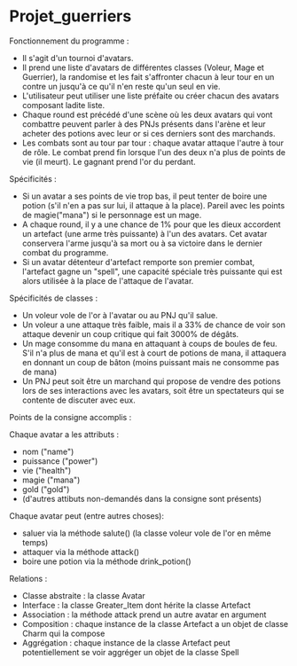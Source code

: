 # Projet_guerriers

Fonctionnement du programme :

- Il s'agit d'un tournoi d'avatars. 
- Il prend une liste d'avatars de différentes classes (Voleur, Mage et Guerrier), la randomise et les fait s'affronter chacun à leur tour en un contre un jusqu'à ce qu'il n'en reste qu'un seul en vie.
- L'utilisateur peut utiliser une liste préfaite ou créer chacun des avatars composant ladite liste.
- Chaque round est précédé d'une scène où les deux avatars qui vont combattre peuvent parler à des PNJs présents dans l'arène et leur acheter des potions avec leur or si ces derniers sont des marchands.
- Les combats sont au tour par tour : chaque avatar attaque l'autre à tour de rôle. Le combat prend fin lorsque l'un des deux n'a plus de points de vie  (il meurt). Le gagnant prend l'or du perdant.

Spécificités :

- Si un avatar a ses points de vie trop bas, il peut tenter de boire une potion (s'il n'en a pas sur lui, il attaque à la place). Pareil avec les points de magie("mana") si le personnage est un mage.
- A chaque round, il y a une chance de 1% pour que les dieux accordent un artefact (une arme très puissante) à l'un des avatars. Cet avatar conservera l'arme jusqu'à sa mort ou à sa victoire dans le dernier combat du programme.
- Si un avatar détenteur d'artefact remporte son premier combat, l'artefact gagne un "spell", une capacité spéciale très puissante qui est alors utilisée à la place de l'attaque de l'avatar.

Spécificités de classes :

- Un voleur vole de l'or à l'avatar ou au PNJ qu'il salue.
- Un voleur a une  attaque très faible, mais il a 33% de chance de voir son attaque devenir un coup critique qui fait 3000% de dégâts.
- Un mage consomme du mana en attaquant à coups de boules de feu. S'il n'a plus de mana et qu'il est à court de potions de mana, il attaquera en donnant un coup de bâton (moins puissant mais ne consomme pas de mana)
- Un PNJ peut soit être un marchand qui propose de vendre des potions lors de ses interactions avec les avatars, soit être un spectateurs qui se contente de discuter avec eux.

Points de la consigne accomplis :

Chaque avatar a les attributs :
- nom ("name")
- puissance ("power")
- vie ("health")
- magie ("mana")
- gold ("gold")
- (d'autres attibuts non-demandés dans la consigne sont présents)

Chaque avatar peut (entre autres choses):
- saluer via la méthode salute() (la classe voleur vole de l'or en même temps)
- attaquer via la méthode attack()
- boire une potion via la méthode drink_potion()

Relations :
- Classe abstraite : la classe Avatar
- Interface : la classe Greater_Item dont hérite la classe Artefact
- Association : la méthode attack prend un autre avatar en argument
- Composition : chaque instance de la classe Artefact a un objet de classe Charm qui la compose
- Aggrégation : chaque instance de la classe Artefact peut potentiellement se voir aggréger un objet de la classe Spell

